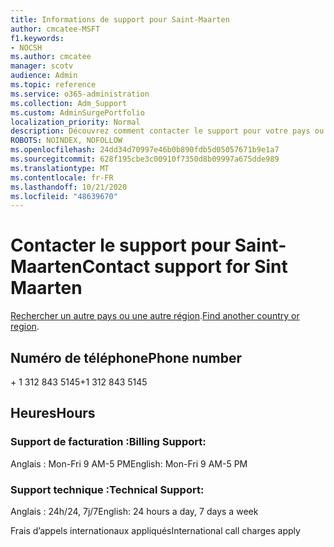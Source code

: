 ```yaml
---
title: Informations de support pour Saint-Maarten
author: cmcatee-MSFT
f1.keywords:
- NOCSH
ms.author: cmcatee
manager: scotv
audience: Admin
ms.topic: reference
ms.service: o365-administration
ms.collection: Adm_Support
ms.custom: AdminSurgePortfolio
localization_priority: Normal
description: Découvrez comment contacter le support pour votre pays ou région.
ROBOTS: NOINDEX, NOFOLLOW
ms.openlocfilehash: 24dd34d70997e46b0b890fdb5d05057671b9e1a7
ms.sourcegitcommit: 628f195cbe3c00910f7350d8b09997a675dde989
ms.translationtype: MT
ms.contentlocale: fr-FR
ms.lasthandoff: 10/21/2020
ms.locfileid: "48639670"
---
```

# <a name="contact-support-for-sint-maarten"></a><span data-ttu-id="7a5a6-103">Contacter le support pour Saint-Maarten</span><span class="sxs-lookup"><span data-stu-id="7a5a6-103">Contact support for Sint Maarten</span></span>

<span data-ttu-id="7a5a6-104">[Rechercher un autre pays ou une autre région](../contact-support-for-business-products.md).</span><span class="sxs-lookup"><span data-stu-id="7a5a6-104">[Find another country or region](../contact-support-for-business-products.md).</span></span>

## <a name="phone-number"></a><span data-ttu-id="7a5a6-105">Numéro de téléphone</span><span class="sxs-lookup"><span data-stu-id="7a5a6-105">Phone number</span></span>
<span data-ttu-id="7a5a6-106">+ 1 312 843 5145</span><span class="sxs-lookup"><span data-stu-id="7a5a6-106">+1 312 843 5145</span></span>

## <a name="hours"></a><span data-ttu-id="7a5a6-107">Heures</span><span class="sxs-lookup"><span data-stu-id="7a5a6-107">Hours</span></span>
### <a name="billing-support"></a><span data-ttu-id="7a5a6-108">Support de facturation :</span><span class="sxs-lookup"><span data-stu-id="7a5a6-108">Billing Support:</span></span>

<span data-ttu-id="7a5a6-109">Anglais : Mon-Fri 9 AM-5 PM</span><span class="sxs-lookup"><span data-stu-id="7a5a6-109">English: Mon-Fri 9 AM-5 PM</span></span>

### <a name="technical-support"></a><span data-ttu-id="7a5a6-110">Support technique :</span><span class="sxs-lookup"><span data-stu-id="7a5a6-110">Technical Support:</span></span>

<span data-ttu-id="7a5a6-111">Anglais : 24h/24, 7j/7</span><span class="sxs-lookup"><span data-stu-id="7a5a6-111">English: 24 hours a day, 7 days a week</span></span>

<span data-ttu-id="7a5a6-112">Frais d’appels internationaux appliqués</span><span class="sxs-lookup"><span data-stu-id="7a5a6-112">International call charges apply</span></span>
